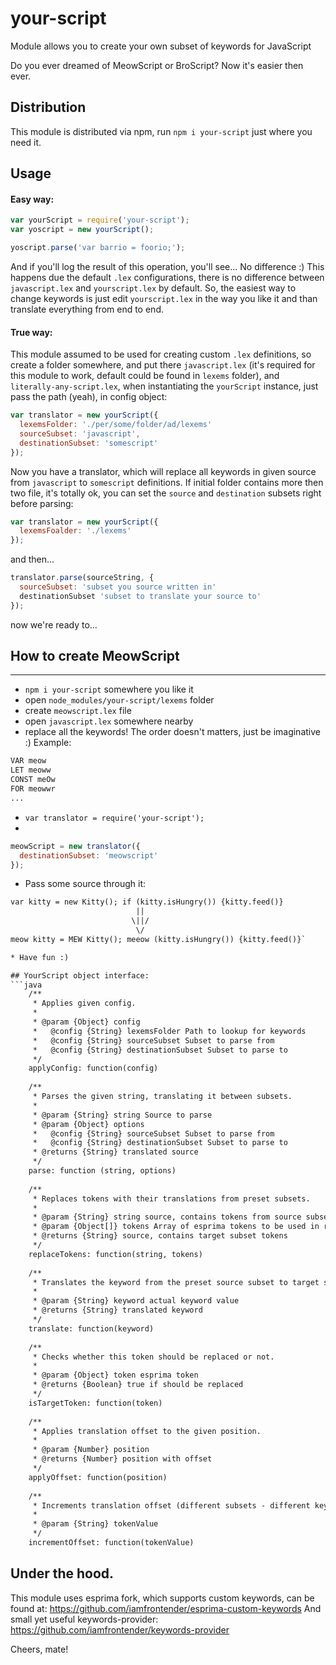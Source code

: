 # your-script
Module allows you to create your own subset of keywords for JavaScript

Do you ever dreamed of MeowScript or BroScript? Now it's easier then ever.

## Distribution
This module is distributed via npm, run `npm i your-script` just where you need it.

## Usage

#### Easy way:
```javascript
var yourScript = require('your-script');
var yoscript = new yourScript();

yoscript.parse('var barrio = foorio;');
```

And if you'll log the result of this operation, you'll see... No difference :) 
This happens due the default `.lex` configurations, there is no difference 
between `javascript.lex` and `yourscript.lex` by default.
So, the easiest way to change keywords is just edit `yourscript.lex`
in the way you like it and than translate everything from end to end.

#### True way:
This module assumed to be used for creating custom `.lex` definitions,
so create a folder somewhere, and put there `javascript.lex` 
(it's required for this module to work, default could be found in `lexems` folder), and
`literally-any-script.lex`, when instantiating the `yourScript` instance, just pass the path (yeah), in config object:
```javascript
var translator = new yourScript({
  lexemsFolder: './per/some/folder/ad/lexems'
  sourceSubset: 'javascript',
  destinationSubset: 'somescript'
});
```

Now you have a translator, which will replace all keywords in given source from `javascript` to `somescript` definitions.
If initial folder contains more then two file, it's totally ok, you can set the `source` and `destination` subsets right
before parsing:

```javascript
var translator = new yourScript({
  lexemsFoalder: './lexems'
});
```

and then...

```javascript
translator.parse(sourceString, {
  sourceSubset: 'subset you source written in'
  destinationSubset 'subset to translate your source to'
});
```

now we're ready to...

## How to create MeowScript
___

* `npm i your-script` somewhere you like it
* open `node_modules/your-script/lexems` folder
* create `meowscript.lex` file
* open `javascript.lex` somewhere nearby
* replace all the keywords! The order doesn't matters, just be imaginative :)
Example:
```txt
VAR meow
LET meoww
CONST meOw
FOR meowwr
...
```
* `var translator = require('your-script');`
* 
```javascript
meowScript = new translator({
  destinationSubset: 'meowscript'
});
```

* Pass some source through it:
```txt
var kitty = new Kitty(); if (kitty.isHungry()) {kitty.feed()}
                            ||
                           \||/
                            \/
meow kitty = MEW Kitty(); meeow (kitty.isHungry()) {kitty.feed()}`

* Have fun :)

## YourScript object interface:
```java
    /**
     * Applies given config.
     *
     * @param {Object} config
     *   @config {String} lexemsFolder Path to lookup for keywords
     *   @config {String} sourceSubset Subset to parse from
     *   @config {String} destinationSubset Subset to parse to
     */
    applyConfig: function(config)
    
    /**
     * Parses the given string, translating it between subsets.
     *
     * @param {String} string Source to parse
     * @param {Object} options
     *   @config {String} sourceSubset Subset to parse from
     *   @config {String} destinationSubset Subset to parse to
     * @returns {String} translated source
     */
    parse: function (string, options)
    
    /**
     * Replaces tokens with their translations from preset subsets.
     *
     * @param {String} string source, contains tokens from source subset
     * @param {Object[]} tokens Array of esprima tokens to be used in replacing.
     * @returns {String} source, contains target subset tokens
     */
    replaceTokens: function(string, tokens)
    
    /**
     * Translates the keyword from the preset source subset to target subset.
     *
     * @param {String} keyword actual keyword value
     * @returns {String} translated keyword
     */
    translate: function(keyword)
    
    /**
     * Checks whether this token should be replaced or not.
     *
     * @param {Object} token esprima token
     * @returns {Boolean} true if should be replaced
     */
    isTargetToken: function(token)
    
    /**
     * Applies translation offset to the given position.
     *
     * @param {Number} position
     * @returns {Number} position with offset
     */
    applyOffset: function(position)
    
    /**
     * Increments translation offset (different subsets - different keyword length)
     *
     * @param {String} tokenValue
     */
    incrementOffset: function(tokenValue)
```

## Under the hood.
This module uses esprima fork, which supports custom keywords, can be found at:
https://github.com/iamfrontender/esprima-custom-keywords
And small yet useful keywords-provider:
https://github.com/iamfrontender/keywords-provider

Cheers, mate!

